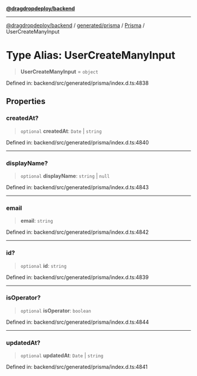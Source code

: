 [**@dragdropdeploy/backend**](../../../../../README.md)

***

[@dragdropdeploy/backend](../../../../../README.md) / [generated/prisma](../../../README.md) / [Prisma](../README.md) / UserCreateManyInput

# Type Alias: UserCreateManyInput

> **UserCreateManyInput** = `object`

Defined in: backend/src/generated/prisma/index.d.ts:4838

## Properties

### createdAt?

> `optional` **createdAt**: `Date` \| `string`

Defined in: backend/src/generated/prisma/index.d.ts:4840

***

### displayName?

> `optional` **displayName**: `string` \| `null`

Defined in: backend/src/generated/prisma/index.d.ts:4843

***

### email

> **email**: `string`

Defined in: backend/src/generated/prisma/index.d.ts:4842

***

### id?

> `optional` **id**: `string`

Defined in: backend/src/generated/prisma/index.d.ts:4839

***

### isOperator?

> `optional` **isOperator**: `boolean`

Defined in: backend/src/generated/prisma/index.d.ts:4844

***

### updatedAt?

> `optional` **updatedAt**: `Date` \| `string`

Defined in: backend/src/generated/prisma/index.d.ts:4841
